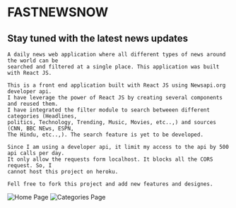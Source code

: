 # FASTNEWSNOW
## Stay tuned with the latest news updates

    A daily news web application where all different types of news around the world can be
    searched and filtered at a single place. This application was built with React JS.
    
    This is a front end application built with React JS using Newsapi.org developer api.
    I have leverage the power of React JS by creating several components and reused them.
    I have integrated the filter module to search betweeen different categories (Headlines,
    politics, Technology, Trending, Music, Movies, etc..,) and sources (CNN, BBC NEws, ESPN,
    The Hindu, etc..,). The search feature is yet to be developed.

    Since I am using a developer api, it limit my access to the api by 500 api calls per day.
    It only allow the requests form localhost. It blocks all the CORS request. So, I
    cannot host this project on heroku.

    Fell free to fork this project and add new features and designes.

![Home Page](https://github.com/bhargavkuchipudi0/fastnewsnow/blob/develop/screen%20shots/fnn_home.png?raw=true)
![Categories Page](https://github.com/bhargavkuchipudi0/fastnewsnow/blob/develop/screen%20shots/fnn_categories.png?raw=true)



